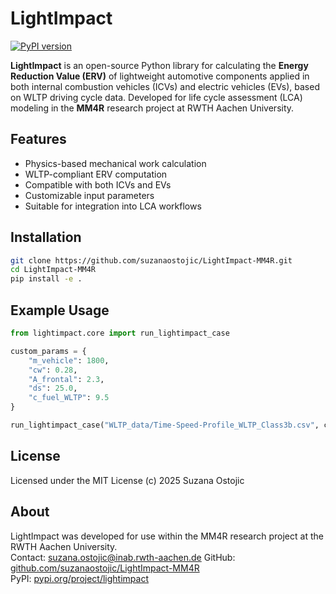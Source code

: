 # LightImpact
[![PyPI version](https://badge.fury.io/py/lightimpact.svg?v=0.1.2)](https://pypi.org/project/lightimpact/0.1.2/)

**LightImpact** is an open-source Python library for calculating the **Energy Reduction Value (ERV)** of lightweight automotive components applied in both internal combustion vehicles (ICVs) and electric vehicles (EVs), based on WLTP driving cycle data.
Developed for life cycle assessment (LCA) modeling in the **MM4R** research project at RWTH Aachen University.

## Features
- Physics-based mechanical work calculation
- WLTP-compliant ERV computation
- Compatible with both ICVs and EVs
- Customizable input parameters
- Suitable for integration into LCA workflows

## Installation
```bash
git clone https://github.com/suzanaostojic/LightImpact-MM4R.git
cd LightImpact-MM4R
pip install -e .
```

## Example Usage
```python
from lightimpact.core import run_lightimpact_case

custom_params = {
    "m_vehicle": 1800,
    "cw": 0.28,
    "A_frontal": 2.3,
    "ds": 25.0,
    "c_fuel_WLTP": 9.5
}

run_lightimpact_case("WLTP_data/Time-Speed-Profile_WLTP_Class3b.csv", custom_params)
```

## License
Licensed under the MIT License (c) 2025 Suzana Ostojic

## About
LightImpact was developed for use within the MM4R research project at the RWTH Aachen University.  
Contact: [suzana.ostojic@inab.rwth-aachen.de](mailto:suzana.ostojic@inab.rwth-aachen.de)
GitHub: [github.com/suzanaostojic/LightImpact-MM4R](https://github.com/suzanaostojic/LightImpact-MM4R)  
PyPI: [pypi.org/project/lightimpact](https://pypi.org/project/lightimpact)